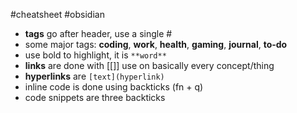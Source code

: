 #cheatsheet #obsidian
- **tags** go after header, use a single #
- some major tags: **coding**, **work**, **health**, **gaming**, **journal**, **to-do**
- use bold to highlight, it is `**word**`
- **links** are done with [[]] use on basically every concept/thing
- **hyperlinks** are `[text](hyperlink)`
- inline code is done using backticks (fn + q)
- code snippets are three backticks 